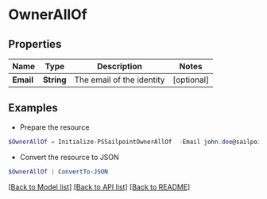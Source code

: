 # OwnerAllOf
## Properties

Name | Type | Description | Notes
------------ | ------------- | ------------- | -------------
**Email** | **String** | The email of the identity | [optional] 

## Examples

- Prepare the resource
```powershell
$OwnerAllOf = Initialize-PSSailpointOwnerAllOf  -Email john.doe@sailpoint.com
```

- Convert the resource to JSON
```powershell
$OwnerAllOf | ConvertTo-JSON
```

[[Back to Model list]](../README.md#documentation-for-models) [[Back to API list]](../README.md#documentation-for-api-endpoints) [[Back to README]](../README.md)

